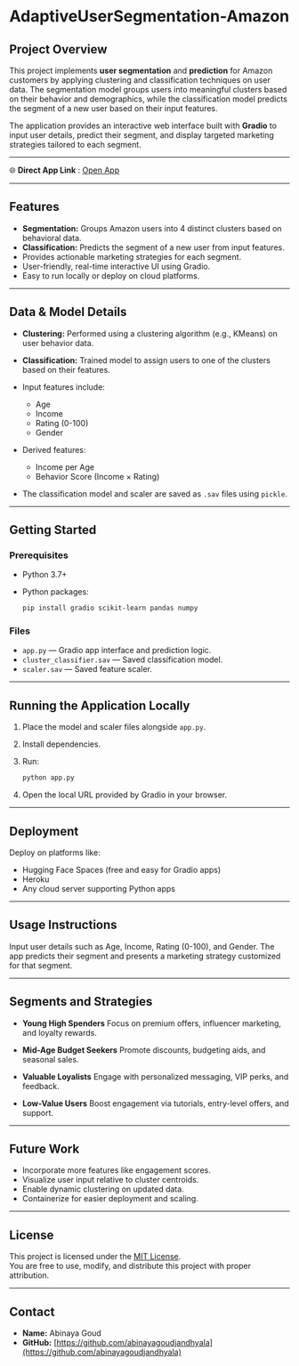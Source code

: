 # AdaptiveUserSegmentation-Amazon

## Project Overview

This project implements **user segmentation** and **prediction** for Amazon customers by applying clustering and classification techniques on user data. The segmentation model groups users into meaningful clusters based on their behavior and demographics, while the classification model predicts the segment of a new user based on their input features.

The application provides an interactive web interface built with **Gradio** to input user details, predict their segment, and display targeted marketing strategies tailored to each segment.

---

🌐 **Direct App Link** : [Open App](https://abinayagoudjandhyala23-usersegmentation.hf.space)

---
## Features

* **Segmentation:** Groups Amazon users into 4 distinct clusters based on behavioral data.
* **Classification:** Predicts the segment of a new user from input features.
* Provides actionable marketing strategies for each segment.
* User-friendly, real-time interactive UI using Gradio.
* Easy to run locally or deploy on cloud platforms.

---

## Data & Model Details

* **Clustering:** Performed using a clustering algorithm (e.g., KMeans) on user behavior data.
* **Classification:** Trained model to assign users to one of the clusters based on their features.
* Input features include:

  * Age
  * Income
  * Rating (0-100)
  * Gender
* Derived features:

  * Income per Age
  * Behavior Score (Income × Rating)
* The classification model and scaler are saved as `.sav` files using `pickle`.

---

## Getting Started

### Prerequisites

* Python 3.7+
* Python packages:

  ```bash
  pip install gradio scikit-learn pandas numpy
  ```

### Files

* `app.py` — Gradio app interface and prediction logic.
* `cluster_classifier.sav` — Saved classification model.
* `scaler.sav` — Saved feature scaler.

---

## Running the Application Locally

1. Place the model and scaler files alongside `app.py`.
2. Install dependencies.
3. Run:

   ```bash
   python app.py
   ```
4. Open the local URL provided by Gradio in your browser.

---

## Deployment

Deploy on platforms like:

* Hugging Face Spaces (free and easy for Gradio apps)
* Heroku
* Any cloud server supporting Python apps

---

## Usage Instructions

Input user details such as Age, Income, Rating (0-100), and Gender. The app predicts their segment and presents a marketing strategy customized for that segment.

---

## Segments and Strategies

* **Young High Spenders**
  Focus on premium offers, influencer marketing, and loyalty rewards.

* **Mid-Age Budget Seekers**
  Promote discounts, budgeting aids, and seasonal sales.

* **Valuable Loyalists**
  Engage with personalized messaging, VIP perks, and feedback.

* **Low-Value Users**
  Boost engagement via tutorials, entry-level offers, and support.

---

## Future Work

* Incorporate more features like engagement scores.
* Visualize user input relative to cluster centroids.
* Enable dynamic clustering on updated data.
* Containerize for easier deployment and scaling.

---

## License

This project is licensed under the [MIT License](https://opensource.org/licenses/MIT).  
You are free to use, modify, and distribute this project with proper attribution.

---

## Contact

- **Name:** Abinaya Goud 
- **GitHub:** [https://github.com/abinayagoudjandhyala](https://github.com/abinayagoudjandhyala)
